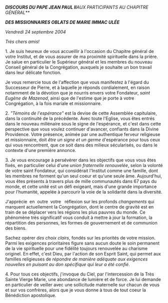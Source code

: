***DISCOURS DU PAPE JEAN PAUL II**AUX PARTICIPANTS AU CHAPITRE G**ÉNÉRAL***

***DES MISSIONNAIRES OBLATS DE MARIE IMMAC* *ULÉE***

*Vendredi 24 septembre 2004*

*Très chers amis!*

1. Je suis heureux de vous accueillir à l'occasion du Chapitre général de votre Institut, et de vous assurer de ma proximité spirituelle dans la prière. Je salue en particulier le Supérieur général et les membres du nouveau Conseil général de la Congrégation, auxquels je souhaite un bon travail dans leur délicate fonction.

Je vous remercie tous de l'affection que vous manifestez à l'égard du Successeur de Pierre, et à laquelle je réponds cordialement, en raison notamment de la dévotion que je nourris envers votre Fondateur, *saint Eugène de Mazenod*, ainsi que de l'estime que je porte à votre Congrégation, à la fois mariale et missionnaire.

2. *"Témoins de l'espérance"* est la devise de cette Assemblée capitulaire, dans la continuité de la précédente. Avec toute l'Eglise, vous êtes entrés dans le nouveau millénaire sous le signe de l'espérance, et c'est dans cette perspective que vous voulez continuer d'avancer, confiants dans la Divine Providence. Votre présence, animée par une authentique ferveur religieuse et missionnaire, doit *être un signe et un germe* d'espérance pour tous ceux qui vous rencontrent, que ce soit dans des milieux sécularisés, ou dans le contexte d'une première annonce.

3. Je vous encourage à persévérer dans les objectifs que vous vous êtes fixés, en particulier celui d'une *union fraternelle renouvelée*, selon la volonté de votre saint Fondateur, qui considérait l'Institut comme une famille, dont les membres ne forment qu'un seul coeur et qu'une seule âme. Aujourd'hui, vous êtes présents à travers plus de mille communautés dans 67 pays du monde, et cette unité est un défi exigeant, mais d'une grande importance pour l'humanité, appelée à parcourir la voie de la solidarité dans la diversité.

J'apprécie  en  outre  votre   réflexion sur les profonds *changements* qui marquent actuellement la Congrégation, dont le centre de gravité est en train de se déplacer vers les régions les plus pauvres du monde. Ce phénomène très significatif vous conduit à mettre à jour la formation, la répartition des personnes, les formes de gouvernement et de communion des biens.

Sachez opérer *des choix clairs*, fondés sur les priorités de votre mission. Parmi les exigences prioritaires figure sans aucun doute le soin permanent de la vie spirituelle pour une fidélité toujours renouvelée au charisme originel. En effet, c'est Dieu, par l'action de son Esprit Saint, qui permet aux familles religieuses de *répondre de manière adéquate aux exigences nouvelles en puisant au don spécifique qui leur a été confié*.

4. Pour tous ces objectifs, j'invoque du Ciel, par l'intercession de la Très Sainte Vierge Marie, une abondance de lumière et de force. Je lui demande en particulier de veiller avec une sollicitude maternelle sur chacun de vous et sur vos confrères, alors que je vous donne à tous de tout coeur la Bénédiction apostolique.